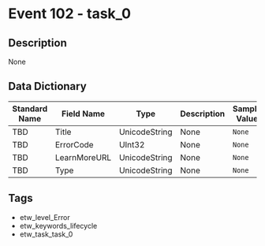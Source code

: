 # Event 102 - task_0

## Description
None

## Data Dictionary
|Standard Name|Field Name|Type|Description|Sample Value|
|---|---|---|---|---|
|TBD|Title|UnicodeString|None|`None`|
|TBD|ErrorCode|UInt32|None|`None`|
|TBD|LearnMoreURL|UnicodeString|None|`None`|
|TBD|Type|UnicodeString|None|`None`|

## Tags
* etw_level_Error
* etw_keywords_lifecycle
* etw_task_task_0